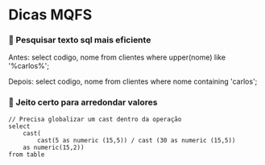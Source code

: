 # Dicas MQFS

### 🚩 Pesquisar texto sql mais eficiente

Antes: select codigo, nome from clientes where upper(nome) like '%carlos%';

Depois: select codigo, nome from clientes where nome containing 'carlos';

### 🚩 Jeito certo para arredondar valores

    // Precisa globalizar um cast dentro da operação
    select
        cast(
            cast(5 as numeric (15,5)) / cast (30 as numeric (15,5))
        as numeric(15,2))
    from table

